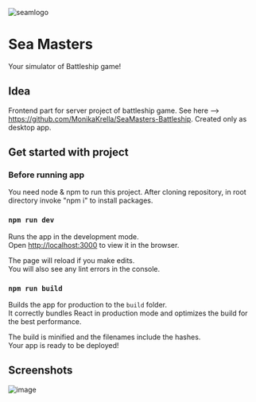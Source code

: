 ![seamlogo](https://user-images.githubusercontent.com/92270179/171294175-deb0c4fc-ef5f-45f2-a5d8-5db461ffa62c.png)

# Sea Masters

Your simulator of Battleship game!

## Idea

Frontend part for server project of battleship game. See here --> https://github.com/MonikaKrella/SeaMasters-Battleship.
Created only as desktop app. 

## Get started with project

### Before running app
You need node & npm to run this project.
After cloning repository, in root directory invoke "npm i" to install packages.

### `npm run dev`

Runs the app in the development mode.\
Open [http://localhost:3000](http://localhost:3000) to view it in the browser.

The page will reload if you make edits.\
You will also see any lint errors in the console.

### `npm run build`

Builds the app for production to the `build` folder.\
It correctly bundles React in production mode and optimizes the build for the best performance.

The build is minified and the filenames include the hashes.\
Your app is ready to be deployed!

## Screenshots

![image](https://user-images.githubusercontent.com/92270179/171293894-c8b1b4e9-581d-4366-9117-07eb0a5eab6a.png)
